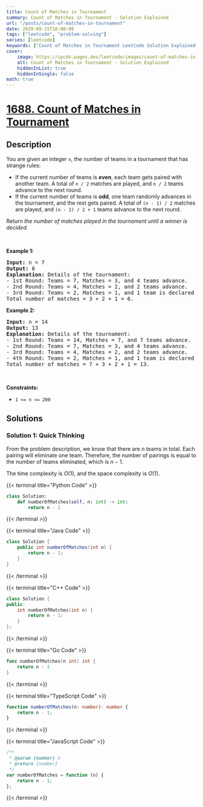 ```yaml
---
title: Count of Matches in Tournament
summary: Count of Matches in Tournament - Solution Explained
url: "/posts/count-of-matches-in-tournament"
date: 2020-09-15T16:00:00
tags: ["leetcode", "problem-solving"]
series: [leetcode]
keywords: ["Count of Matches in Tournament LeetCode Solution Explained in all languages", "1688", "leetcode question 1688", "Count of Matches in Tournament", "LeetCode", "leetcode solution in Python3 C++ Java Go PHP Ruby Swift TypeScript Rust C# JavaScript C", "GeeksforGeeks", "InterviewBit", "Coding Ninjas", "HackerRank", "HackerEarth", "CodeChef", "TopCoder", "AlgoExpert", "freeCodeCamp", "Codeforces", "GitHub", "AtCoder", "Samir Paul"]
cover:
    image: https://spcdn.pages.dev/leetcode/images/count-of-matches-in-tournament.webp
    alt: Count of Matches in Tournament - Solution Explained
    hiddenInList: true
    hiddenInSingle: false
math: true
---
```



# [1688. Count of Matches in Tournament](https://leetcode.com/problems/count-of-matches-in-tournament)


## Description

<p>You are given an integer <code>n</code>, the number of teams in a tournament that has strange rules:</p>

<ul>
	<li>If the current number of teams is <strong>even</strong>, each team gets paired with another team. A total of <code>n / 2</code> matches are played, and <code>n / 2</code> teams advance to the next round.</li>
	<li>If the current number of teams is <strong>odd</strong>, one team randomly advances in the tournament, and the rest gets paired. A total of <code>(n - 1) / 2</code> matches are played, and <code>(n - 1) / 2 + 1</code> teams advance to the next round.</li>
</ul>

<p>Return <em>the number of matches played in the tournament until a winner is decided.</em></p>

<p>&nbsp;</p>
<p><strong class="example">Example 1:</strong></p>

<pre>
<strong>Input:</strong> n = 7
<strong>Output:</strong> 6
<strong>Explanation:</strong> Details of the tournament: 
- 1st Round: Teams = 7, Matches = 3, and 4 teams advance.
- 2nd Round: Teams = 4, Matches = 2, and 2 teams advance.
- 3rd Round: Teams = 2, Matches = 1, and 1 team is declared the winner.
Total number of matches = 3 + 2 + 1 = 6.
</pre>

<p><strong class="example">Example 2:</strong></p>

<pre>
<strong>Input:</strong> n = 14
<strong>Output:</strong> 13
<strong>Explanation:</strong> Details of the tournament:
- 1st Round: Teams = 14, Matches = 7, and 7 teams advance.
- 2nd Round: Teams = 7, Matches = 3, and 4 teams advance.
- 3rd Round: Teams = 4, Matches = 2, and 2 teams advance.
- 4th Round: Teams = 2, Matches = 1, and 1 team is declared the winner.
Total number of matches = 7 + 3 + 2 + 1 = 13.
</pre>

<p>&nbsp;</p>
<p><strong>Constraints:</strong></p>

<ul>
	<li><code>1 &lt;= n &lt;= 200</code></li>
</ul>

## Solutions

### Solution 1: Quick Thinking

From the problem description, we know that there are $n$ teams in total. Each pairing will eliminate one team. Therefore, the number of pairings is equal to the number of teams eliminated, which is $n - 1$.

The time complexity is $O(1)$, and the space complexity is $O(1)$.

<!-- tabs:start -->

{{< terminal title="Python Code" >}}
```python
class Solution:
    def numberOfMatches(self, n: int) -> int:
        return n - 1
```
{{< /terminal >}}

{{< terminal title="Java Code" >}}
```java
class Solution {
    public int numberOfMatches(int n) {
        return n - 1;
    }
}
```
{{< /terminal >}}

{{< terminal title="C++ Code" >}}
```cpp
class Solution {
public:
    int numberOfMatches(int n) {
        return n - 1;
    }
};
```
{{< /terminal >}}

{{< terminal title="Go Code" >}}
```go
func numberOfMatches(n int) int {
	return n - 1
}
```
{{< /terminal >}}

{{< terminal title="TypeScript Code" >}}
```ts
function numberOfMatches(n: number): number {
    return n - 1;
}
```
{{< /terminal >}}

{{< terminal title="JavaScript Code" >}}
```js
/**
 * @param {number} n
 * @return {number}
 */
var numberOfMatches = function (n) {
    return n - 1;
};
```
{{< /terminal >}}

<!-- tabs:end -->

<!-- end -->
